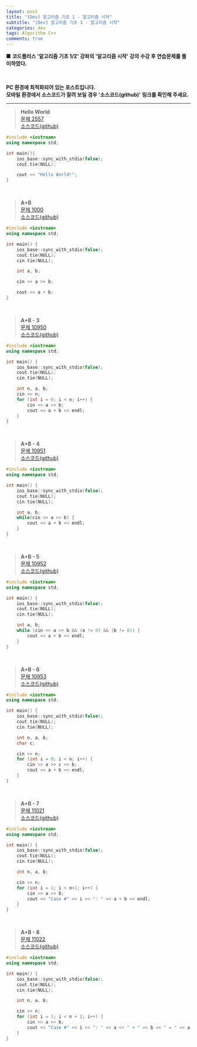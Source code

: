```yaml
---  
layout: post  
title: "[Dev] 알고리즘 기초 1 - 알고리즘 시작"  
subtitle: "[Dev] 알고리즘 기초 1 - 알고리즘 시작"  
categories: dev  
tags: Algorithm C++   
comments: true  
---  
```


■ **코드플러스 '알고리즘 기초 1/2' 강좌의 '알고리즘 시작' 강의 수강 후 연습문제를 풀이하였다.**

<br>

**PC 환경에 최적화되어 있는 포스트입니다.<br>모바일 환경에서 소스코드가 잘려 보일 경우 '소스코드(github)' 링크를 확인해 주세요.**

---

>**Hello World**<br>
[문제 2557](https://www.acmicpc.net/problem/2557 "문제")<br>
[소스코드(github)](https://github.com/monologue96/baekjoon_algorithm_practice/blob/master/Algorithm_basic_1_practice/Algorithm_basic_1_practice/bja2557.cpp "소스코드(깃허브)")  

```c++
#include <iostream>
using namespace std;

int main(){
	ios_base::sync_with_stdio(false);
	cout.tie(NULL);

	cout << "Hello World!";
}
```
<br>

>**A+B**<br>
[문제 1000](https://www.acmicpc.net/problem/1000 "문제")<br>
[소스코드(github)](https://github.com/monologue96/baekjoon_algorithm_practice/blob/master/Algorithm_basic_1_practice/Algorithm_basic_1_practice/bja1000.cpp "소스코드(깃허브)")  

```c++
#include <iostream>
using namespace std;

int main() {
	ios_base::sync_with_stdio(false);
	cout.tie(NULL);
	cin.tie(NULL);

	int a, b;

	cin >> a >> b;

	cout << a + b;
}
```
<br>

>**A+B - 3**<br>
[문제 10950](https://www.acmicpc.net/problem/10950 "문제")<br>
[소스코드(github)](https://github.com/monologue96/baekjoon_algorithm_practice/blob/master/Algorithm_basic_1_practice/Algorithm_basic_1_practice/bja10950.cpp "소스코드(깃허브)")  

```c++
#include <iostream>
using namespace std;

int main() {
	ios_base::sync_with_stdio(false);
	cout.tie(NULL);
	cin.tie(NULL);

	int n, a, b;
	cin >> n;
	for (int i = 0; i < n; i++) {
		cin >> a >> b;
		cout << a + b << endl;
	}
}
```
<br>

>**A+B - 4**<br>
[문제 10951](https://www.acmicpc.net/problem/10951 "문제")<br>
[소스코드(github)](https://github.com/monologue96/baekjoon_algorithm_practice/blob/master/Algorithm_basic_1_practice/Algorithm_basic_1_practice/bja10951.cpp "소스코드(깃허브)")  

```c++
#include <iostream>
using namespace std;

int main() {
	ios_base::sync_with_stdio(false);
	cout.tie(NULL);
	cin.tie(NULL);

	int a, b;
	while(cin >> a >> b) {
		cout << a + b << endl;
	}
}
```
<br>

>**A+B - 5**<br>
[문제 10952](https://www.acmicpc.net/problem/10952 "문제")<br>
[소스코드(github)](https://github.com/monologue96/baekjoon_algorithm_practice/blob/master/Algorithm_basic_1_practice/Algorithm_basic_1_practice/bja10952.cpp "소스코드(깃허브)")  

```c++
#include <iostream>
using namespace std;

int main() {
	ios_base::sync_with_stdio(false);
	cout.tie(NULL);
	cin.tie(NULL);

	int a, b;
	while (cin >> a >> b && (a != 0) && (b != 0)) {
		cout << a + b << endl;
	}
}
```
<br>

>**A+B - 6**<br>
[문제 10953](https://www.acmicpc.net/problem/10953 "문제")<br>
[소스코드(github)](https://github.com/monologue96/baekjoon_algorithm_practice/blob/master/Algorithm_basic_1_practice/Algorithm_basic_1_practice/bja10953.cpp "소스코드(깃허브)")  

```c++
#include <iostream>
using namespace std;

int main() {
	ios_base::sync_with_stdio(false);
	cout.tie(NULL);
	cin.tie(NULL);

	int n, a, b;
	char c;

	cin >> n;
	for (int i = 0; i < n; i++) {
		cin >> a >> c >> b;
		cout << a + b << endl;
	}
}
```
<br>

>**A+B - 7**<br>
[문제 11021](https://www.acmicpc.net/problem/11021 "문제")<br>
[소스코드(github)](https://github.com/monologue96/baekjoon_algorithm_practice/blob/master/Algorithm_basic_1_practice/Algorithm_basic_1_practice/bja11021.cpp "소스코드(깃허브)")  

```c++
#include <iostream>
using namespace std;

int main() {
	ios_base::sync_with_stdio(false);
	cout.tie(NULL);
	cin.tie(NULL);

	int n, a, b;

	cin >> n;
	for (int i = 1; i < n+1; i++) {
		cin >> a >> b;
		cout << "Case #" << i << ": " << a + b << endl;
	}
}
```
<br>

>**A+B - 8**<br>
[문제 11022](https://www.acmicpc.net/problem/11022 "문제")<br>
[소스코드(github)](https://github.com/monologue96/baekjoon_algorithm_practice/blob/master/Algorithm_basic_1_practice/Algorithm_basic_1_practice/bja11022.cpp "소스코드(깃허브)")  

```c++
#include <iostream>
using namespace std;

int main() {
	ios_base::sync_with_stdio(false);
	cout.tie(NULL);
	cin.tie(NULL);

	int n, a, b;

	cin >> n;
	for (int i = 1; i < n + 1; i++) {
		cin >> a >> b;
		cout << "Case #" << i << ": " << a << " + " << b << " = " << a + b << endl;
	}
}
```
<br>
